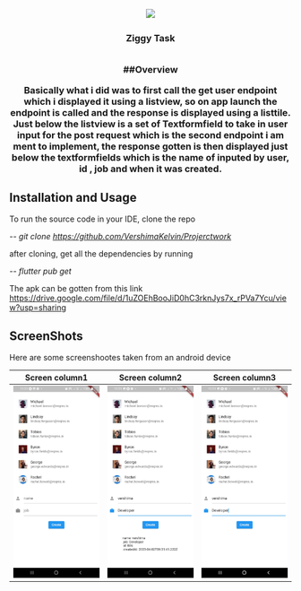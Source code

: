 <p align="center">
   <img src="assets/splash.png", width="200">
</p>
<h3 align="center">Ziggy Task</>
<br/><br/>  
<div align="center">

</div>


##Overview

Basically what i did was to first call the get user endpoint which i displayed it using a listview, so on app launch the endpoint is called and the response is displayed using a listtile. Just below the listview is a set of Textformfield to take in user input for the post request which is the second endpoint i am ment to implement, the response gotten is then displayed just below the textformfields which is the name of inputed by user, id , job and when it was created.


## Installation and Usage
To run the source code in your IDE, clone the repo

*--  git clone https://github.com/VershimaKelvin/Projerctwork*

after cloning, get all the dependencies by running

*-- flutter pub get*

The apk can be gotten from this link https://drive.google.com/file/d/1uZOEhBooJiD0hC3rknJys7x_rPVa7Ycu/view?usp=sharing




## ScreenShots

Here are some screenshootes taken from an android device

|               Screen column1                |               Screen column2                |               Screen column3                |
|:-------------------------------------------:|:-------------------------------------------:|:-------------------------------------------:|
|    <img src="assets/1.jpg" width="300"/>    |    <img src="assets/2.jpg" width="300"/>    |    <img src="assets/3.jpg" width="300"/>    |













